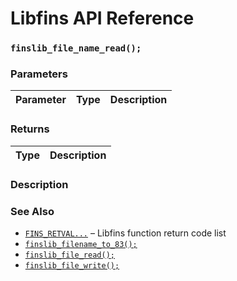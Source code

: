 # Libfins API Reference

### `finslib_file_name_read();`

### Parameters

| Parameter | Type | Description |
| :--- | :--- | :--- |

### Returns

| Type | Description |
| :--- | :--- |

### Description

### See Also

* [`FINS_RETVAL...`](FINS_RETVAL.md) &ndash; Libfins function return code list
* [`finslib_filename_to_83();`](finslib_filename_to_83)
* [`finslib_file_read();`](finslib_file_read.md)
* [`finslib_file_write();`](finslib_file_write.md)
